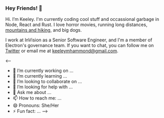 ### Hey Friends! 👋

Hi. I’m Keeley. I'm currently coding cool stuff and occassional garbage in Node, React and Rust. I love horror movies, running long distances, [mountains and hiking](https://portlandartmuseum.org/exhibitions/volcano/), and big dogs.

I work at InVision as a Senior Software Engineer, and I'm a member of Electron's governance team. If you want to chat, you can follow me on [Twitter](https://twitter.com/keeleyhammond) or email me at [keeleymhammond@gmail.com](mailto:keeleymhammond@gmail.com).

<--
- 🔭 I’m currently working on ...
- 🌱 I’m currently learning ...
- 👯 I’m looking to collaborate on ...
- 🤔 I’m looking for help with ...
- 💬 Ask me about ...
- 📫 How to reach me: ...
- 😄 Pronouns: She/Her
- ⚡ Fun fact: ...
-->
